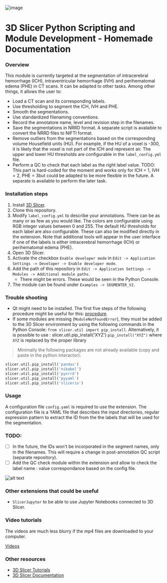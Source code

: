 ![image](https://github.com/laurentletg/ICH_SEGMENTER_V2/assets/48111184/37787b77-a9e3-4603-a7b4-910a3ecfff5d)
# 3D Slicer Python Scripting and Module Development - Homemade Documentation

### Overview
This module is currently targeted at the segmentation of intracerebral hemorrhage (ICH), intraventricular hemorrhage (IVH) and perihematomal edema (PHE) in CT scans. It can be adapted to other tasks. 
Among other things, it allows the user to:
* Load a CT scan and its corresponding labels.
* Use thresholding to segment the ICH, IVH and PHE.
* Smooth the segmentations.
* Use standardized filenaming conventions.
* Record the annotatore name, level and revision step in the filenames. 
* Save the segmentations in NRRD format. A separate script is avalaible to convert the NRRD files to NIFTI format.
* Remove outliers from the segmentations based on the corresponding volume Housefield units (HU). For example, if the HU of a voxel is -300, it is likely that the voxel is not part of the ICH and represent air. The upper and lower HU thresholds are configurable in the `label_config.yml` file.
* Perform a QC to check that each label as the right label value. TODO: This part is hard-coded for the moment and works only for ICH = 1, IVH = 2, PHE = 3but could be adapted to be more flexible in the future. A separate is available to perform the later task. 

### Installation steps
1. Install [3D Slicer](https://download.slicer.org).  
2. Clone this repository.
3. Modify `label_config.yml` to describe your annotations. There can be as many or as few as you would like. The colors are configurable using RGB integer values between 0 and 255. The default HU thresholds for each label are also configurable. These can also be modified directly in the extension. Note that additional tools will appear in the user interface if one of the labels is either intracerebral hemorrhage (ICH) or perihematomal edema (PHE). 
4. Open 3D Slicer. 
5. Activate the checkbox `Enable developer mode` in `Edit -> Application Settings -> Developer -> Enable developer mode`. 
6. Add the path of this repository in `Edit -> Application Settings -> Modules -> Additional module paths`. 
    * There might be errors. These would be seen in the Python Console. 
7. The module can be found under `Examples -> SEGMENTER_V2`. 

### Trouble shooting 
* Qt might need to be installed. The first five steps of the following procedure might be useful for this: [procedure](https://web.stanford.edu/dept/cs_edu/resources/qt/install-mac). 
* If some modules are missing (`ModuleNotFoundError`), they must be added to the 3D Slicer environment by using the following commands in the Python Console: 
        `from slicer.util import pip_install`. Alternatively, it is possible to use : slicer.util.pip_install('XYZ')
        `pip_install("XYZ")` where `XYZ` is replaced by the proper library
> Minimally the following packages are not already available (copy and paste in the python interactor):
```py
slicer.util.pip_install('pandas')
slicer.util.pip_install('nibabel')
slicer.util.pip_install('pynrrd')
slicer.util.pip_install('pyyaml')
slicer.util.pip_install('slicerio')
```

### Usage
A configuration file `config.yaml` is required to use the extension. The configuration file is a YAML file that describes the input directories, regular expression pattern to extract the ID from the the labels that will be used for the segmentation.

### TODO:
- [ ] In the future, the IDs won't be incorporated in the segment names, only in the filenames. This will require a change in post-annotation QC script (separate repository).
- [ ] Add the QC check module within the extension and allow to check the label name : value correspondance based on the config file. 

![alt text](https://github.com/laurentletg/ICH_SEGMENTER_V2/blob/main/Slicer%20how%20to%20install%20package.png?raw=true)

### Other extensions that could be useful
* `SlicerJupyter` to be able to use Jupyter Notebooks connected to 3D Slicer. 

### Video tutorials
The videos are much less blurry if the mp4 files are downloaded to your computer. 

[Videos](https://drive.google.com/drive/folders/1iM5r3zn6414RSQQNnYzGXxsDnVgd-KjP?usp=sharing)

### Other resources
* [3D Slicer Tutorials](https://www.youtube.com/watch?v=QTEti9aY0vs&)
* [3D Slicer Documentation](https://www.slicer.org/wiki/Documentation/Nightly/Training)
